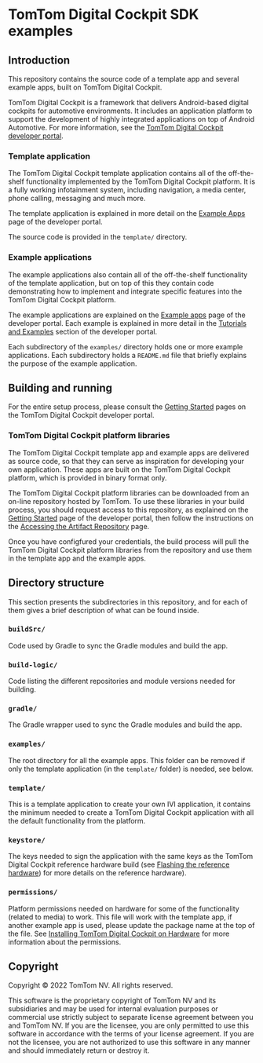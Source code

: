 # TomTom Digital Cockpit SDK examples

## Introduction

This repository contains the source code of a template app and several example apps, built on
TomTom Digital Cockpit.

TomTom Digital Cockpit is a framework that delivers Android-based digital cockpits for automotive
environments. It includes an application platform to support the development of highly integrated
applications on top of Android Automotive. For more information, see the
[TomTom Digital Cockpit developer portal](https://developer.tomtom.com/digital-cockpit/documentation/introduction).

### Template application

The TomTom Digital Cockpit template application contains all of the off-the-shelf functionality implemented
by the TomTom Digital Cockpit platform. It is a fully working infotainment system, including navigation, a
media center, phone calling, messaging and much more.

The template application is explained in more detail on the
[Example Apps](https://developer.tomtom.com/digital-cockpit/documentation/platform-overview/example-apps#off-the-shelf-functionality)
page of the developer portal.

The source code is provided in the `template/` directory.

### Example applications

The example applications also contain all of the off-the-shelf functionality of the template
application, but on top of this they contain code demonstrating how to implement and integrate
specific features into the TomTom Digital Cockpit platform.

The example applications are explained on the
[Example apps](https://developer.tomtom.com/digital-cockpit/documentation/platform-overview/example-apps#example-apps)
page of the developer portal. Each example is explained in more detail in the
[Tutorials and Examples](https://developer.tomtom.com/digital-cockpit/documentation/tutorials-and-examples/overview)
section of the developer portal.

Each subdirectory of the `examples/` directory holds one or more example applications. Each
subdirectory holds a `README.md` file that briefly explains the purpose of the example application.

## Building and running

For the entire setup process, please consult the
[Getting Started](https://developer.tomtom.com/digital-cockpit/documentation/getting-started/introduction)
pages on the TomTom Digital Cockpit developer portal.

### TomTom Digital Cockpit platform libraries

The TomTom Digital Cockpit template app and example apps are delivered as source code, so that they can serve
as inspiration for developing your own application. These apps are built on the TomTom Digital Cockpit
platform, which is provided in binary format only.

The TomTom Digital Cockpit platform libraries can be downloaded from an on-line repository hosted by TomTom.
To use these libraries in your build process, you should request access to this repository, as
explained on the
[Getting Started](https://developer.tomtom.com/digital-cockpit/documentation/getting-started/introduction)
page of the developer portal, then follow the instructions on the
[Accessing the Artifact Repository](https://developer.tomtom.com/digital-cockpit/documentation/getting-started/accessing-the-artifact-repository)
page.

Once you have configfured your credentials, the build process will pull the TomTom Digital Cockpit platform
libraries from the repository and use them in the template app and the example apps.

## Directory structure

This section presents the subdirectories in this repository, and for each of them gives a brief
description of what can be found inside.

### `buildSrc/`

Code used by Gradle to sync the Gradle modules and build the app.

### `build-logic/`

Code listing the different repositories and module versions needed for building.

### `gradle/`

The Gradle wrapper used to sync the Gradle modules and build the app.

### `examples/`

The root directory for all the example apps. This folder can be removed if only the template
application (in the `template/` folder) is needed, see below.

### `template/`

This is a template application to create your own IVI application, it contains the minimum needed
to create a TomTom Digital Cockpit application with all the default functionality from the platform.

### `keystore/`

The keys needed to sign the application with the same keys as the TomTom Digital Cockpit reference hardware
build (see
[Flashing the reference hardware](https://developer.tomtom.com/digital-cockpit/documentation/integrating-digital-cockpit/flashing-the-reference-hardware))
for more details on the reference hardware).

### `permissions/`

Platform permissions needed on hardware for some of the functionality (related to media) to work.
This file will work with the template app, if another example app is used, please update the
package name at the top of the file. See
[Installing TomTom Digital Cockpit on Hardware](https://developer.tomtom.com/digital-cockpit/documentation/integrating-digital-cockpit/installing-digital-cockpit-on-hardware)
for more information about the permissions.

## Copyright

Copyright © 2022 TomTom NV. All rights reserved.

This software is the proprietary copyright of TomTom NV and its subsidiaries and may be
used for internal evaluation purposes or commercial use strictly subject to separate
license agreement between you and TomTom NV. If you are the licensee, you are only permitted
to use this software in accordance with the terms of your license agreement. If you are
not the licensee, you are not authorized to use this software in any manner and should
immediately return or destroy it.
